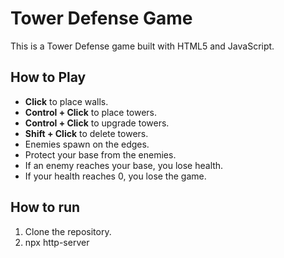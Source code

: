 # Tower Defense Game
This is a Tower Defense game built with HTML5 and JavaScript. 

## How to Play

- **Click** to place walls.
- **Control + Click** to place towers.
- **Control + Click** to upgrade towers.
- **Shift + Click** to delete towers.
- Enemies spawn on the edges.
- Protect your base from the enemies.
- If an enemy reaches your base, you lose health.
- If your health reaches 0, you lose the game.

## How to run

1. Clone the repository.
2. npx http-server